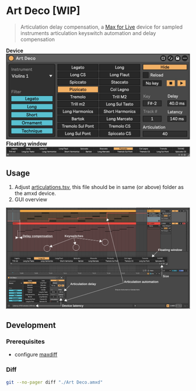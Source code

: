 # Art Deco [WIP]

> Articulation delay compensation, a [Max for Live](https://www.ableton.com/en/live/max-for-live/) device for sampled instruments articulation keyswitch automation and delay compensation

__Device__ ![Device](./device.jpg)
__Floating window__ ![Window](./window.jpg)

## Usage

1. Adjust [articulations.tsv](./articulations.tsv), this file should be in same (or above) folder as the amxd device.
2. GUI overview

![](./usage-v3.svg)

## Development

### Prerequisites

- configure [maxdiff](https://github.com/Ableton/maxdevtools/tree/main/maxdiff)

### Diff

```bash
git --no-pager diff "./Art Deco.amxd"
```
